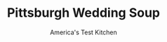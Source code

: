---
layout: ../../layouts/MarkdownPostLayout.astro
title: Pittsburgh Wedding Soup
author: America's Test Kitchen
pubDate: 2023-03-15
description: "Tender meatballs, pasta, and greens are a great match—but we wanted to streamline this recipe to avoid most of the usual kitchen work."
image_url: https://res.cloudinary.com/hksqkdlah/image/upload/ar_1:1,c_fill,dpr_2.0,f_auto,fl_lossy.progressive.strip_profile,g_faces:auto,q_auto:low,w_344/25469_sfs-pittsburgh-wedding-soup-2
tags: ["Main Courses","American","Midwest","Italian","Beef","Pork","Soups","Cookbook Collection"]
calories: 1718
protein: 15
carbohydrates: 23
fats: 
fiber: 2
ingredients: ["2 slices, hearty white sandwich bread, torn into pieces","1/2 cup, milk","1 , large egg yolk","1/2 cup, grated Parmesan cheese","3 tablespoons, chopped fresh parsley leaves","3 , garlic cloves, minced","3/4 teaspoon, salt","1/2 teaspoon, pepper","1/2 teaspoon, dried oregano","1 pound, meatloaf mix","1 tablespoon, extra-virgin olive oil","2 , garlic cloves, minced","1/4 teaspoon, red pepper flakes","3 quarts, low-sodium chicken broth","1 large head, kale or Swiss chard, stemmed, leaves chopped","1 cup, orzo","3 tablespoons, chopped fresh parsley leaves",", Salt and pepper"]
serves: 8
time: "1 hour, plus 30 minutes chilling"
instructions: ["For the meatballs: Using potato masher, mash bread and milk in large bowl until smooth. Add remaining ingredients, except meatloaf mix, and mash to combine. Add meatloaf mix and knead by hand until well combined. Form mixture into 1-inch meatballs (you should have about 55 meatballs) and arrange on rimmed baking sheet. Cover with plastic wrap and refrigerate until firm, at least 30 minutes. (Meatballs can be made up to 24 hours in advance.)","For the soup: Heat oil in Dutch oven over medium-high heat until shimmering. Cook garlic and red pepper flakes until fragrant, about 30 seconds. Add broth and bring to boil. Stir in kale and simmer until softened, 10 to 15 minutes. Stir in meatballs and pasta, reduce heat to medium, and simmer until meatballs are cooked through and pasta is tender, about 10 minutes. Stir in parsley and salt and pepper to taste. Serve. (Leftover soup can be refrigerated for up to 3 days.)"]
nutrition: ["697 mg Potassium","269 mg Phosphorus","208 mg Calcium","2 mg Iron","81 mg Magnesium","1130 mg Sodium","1 mg Zinc","7 g Fat","5 mg Niacin (B3)","3 g Monounsaturated","1 g Polyunsaturated","25 mg Vitamin C","30 mg Cholesterol","3 g Saturated","2 g Fiber","1 µg Folic acid","26 µg Folate (food)","2 g Sugars","638 µg Vitamin K","436 g Water","23 g Carbs","28 µg Folate equivalent (total)","15 g Protein","1 mg Vitamin E","263 µg Vitamin A","214 kcal Energy","1718 calories"]
notes: "If meatloaf mix isnt available, substitute 1 pound of 85 percent lean ground beef. Serve with extra Parmesan cheese and a drizzle of extra-virgin olive oil."
---